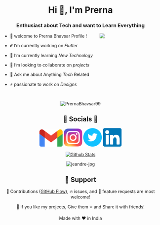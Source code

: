 <h1 align="center">Hi 👋, I'm Prerna</h1>
<h3 align="center">Enthusiast about Tech and want to Learn Everything</h3>

<img align="right"
    src='https://user-images.githubusercontent.com/5713670/87202985-820dcb80-c2b6-11ea-9f56-7ec461c497c3.gif'
    width="190px">

- 🤩 welcome to Prerna Bhavsar Profile !

- 💕 I’m currently working on *Flutter*

- 🌱 I’m currently learning *New Technology*

- 🎊 I’m looking to collaborate on *projects*

- 💬 Ask me about Anything *Tech* Related

- ⚡ passionate to work on *Designs* 

<h1></h1>

<p align="center"><img src="https://komarev.com/ghpvc/?username=PrernaBhavsar99&label=Profile%20views&color=0e75b6&style=flat" alt="PrernaBhavsar99"/></p>
<h2 align="center">🌟 Socials 🌟</h2>

<p align="center">
    <a href="mailto:prerna.bhavsar2018@gmail.com?subject=Hi%20from%20Github" title="Gmail">
        <img src="https://raw.githubusercontent.com/Rohit19060/Rohit19060/main/assets/images/Gmail.svg" alt="Gmail" width="75x" /></a>
    <a href="https://www.instagram.com/prerna.bhavsar/" title="Instagram">
        <img src="https://raw.githubusercontent.com/Rohit19060/Rohit19060/main/assets/images/Instagram.svg" alt="Instagram" width="60px" /></a>
    <a href="https://twitter.com/prerna.bhavsar" title="Twitter">
        <img src="https://raw.githubusercontent.com/Rohit19060/Rohit19060/main/assets/images/Twitter.svg" alt="Twitter" width="60px" /></a>
 <a href="https://www.linkedin.com/in/prerna-bhavsar2018" title="LinkedIn">
        <img src="https://raw.githubusercontent.com/Rohit19060/Rohit19060/main/assets/images/Linkedin.svg" alt="LinkedIn" width="60px" /></a>
</p>
<p align="center"><a href="https://github.com/PrernaBhavsar99?tab=repositories" title="Profile">
        <img src="https://github-readme-stats.vercel.app/api?username=PrernaBhavsar99&show_icons=true&locale=en"
            alt="Github Stats" /></a>
</p>
<p align="center"><img src="https://github-readme-streak-stats.herokuapp.com/?user=PrernaBhavsar99" alt="jeandre-jpg" /></p>

<h2 align="center">🤝 Support</h2>

<p align="center">🎀 Contributions (<a href="https://guides.github.com/introduction/flow" title="GitHub flow">GitHub Flow</a>), 🔥 issues, and 🥮 feature requests are most welcome!</p>

<p align="center">💙 If you like my projects, Give them ⭐ and Share it with friends!</p>
</p>
<p align="center">Made with ❤️ in India</p>
